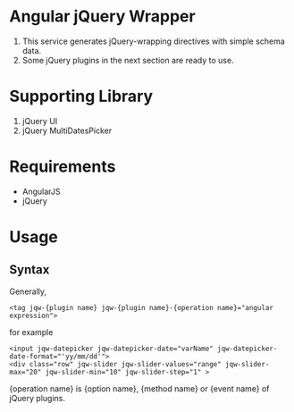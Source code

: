# Angular jQuery Wrapper

1. This service generates jQuery-wrapping directives with simple schema data. 
2. Some jQuery plugins in the next section are ready to use.

# Supporting Library

1. jQuery UI
2. jQuery MultiDatesPicker

# Requirements

- AngularJS
- jQuery

# Usage

## Syntax

Generally,

    <tag jqw-{plugin name} jqw-{plugin name}-{operation name}="angular expression">
    
for example

    <input jqw-datepicker jqw-datepicker-date="varName" jqw-datepicker-date-format="'yy/mm/dd'">
    <div class="row" jqw-slider jqw-slider-values="range" jqw-slider-max="20" jqw-slider-min="10" jqw-slider-step="1" >
                        
{operation name} is {option name}, {method name} or {event name} of jQuery plugins.

